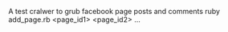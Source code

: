 A test cralwer to grub facebook page posts and comments
ruby add_page.rb <page_id1> <page_id2> ...


